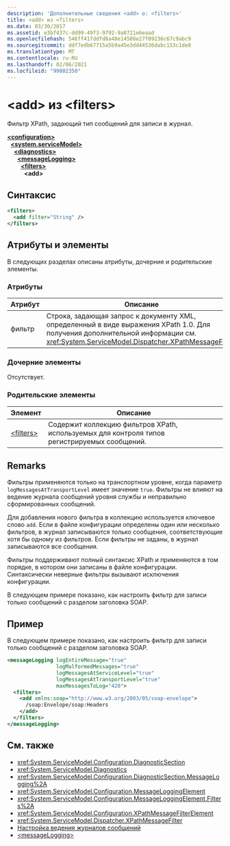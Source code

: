 ```yaml
---
description: 'Дополнительные сведения <add> о: <filters>'
title: <add> из <filters>
ms.date: 03/30/2017
ms.assetid: e3bf437c-dd99-49f3-9792-9a8721e6eaad
ms.openlocfilehash: 546ff41fddfd8a48e14508e27f09236c67c9abc9
ms.sourcegitcommit: ddf7edb67715a5b9a45e3dd44536dabc153c1de0
ms.translationtype: MT
ms.contentlocale: ru-RU
ms.lasthandoff: 02/06/2021
ms.locfileid: "99802350"
---
```

# <a name="add-of-filters"></a>\<add> из \<filters>

Фильтр XPath, задающий тип сообщений для записи в журнал.  
  
[**\<configuration>**](../configuration-element.md)\
&nbsp;&nbsp;[**\<system.serviceModel>**](system-servicemodel.md)\
&nbsp;&nbsp;&nbsp;&nbsp;[**\<diagnostics>**](diagnostics.md)\
&nbsp;&nbsp;&nbsp;&nbsp;&nbsp;&nbsp;[**\<messageLogging>**](messagelogging.md)\
&nbsp;&nbsp;&nbsp;&nbsp;&nbsp;&nbsp;&nbsp;&nbsp;[**\<filters>**](filters.md)\
&nbsp;&nbsp;&nbsp;&nbsp;&nbsp;&nbsp;&nbsp;&nbsp;&nbsp;&nbsp;**\<add>**  
  
## <a name="syntax"></a>Синтаксис  
  
```xml  
<filters>
  <add filter="String" />
</filters>
```  
  
## <a name="attributes-and-elements"></a>Атрибуты и элементы  

 В следующих разделах описаны атрибуты, дочерние и родительские элементы.  
  
### <a name="attributes"></a>Атрибуты  
  
|Атрибут|Описание|  
|---------------|-----------------|  
|фильтр|Строка, задающая запрос к документу XML, определенный в виде выражения XPath 1.0. Для получения дополнительной информации см. <xref:System.ServiceModel.Dispatcher.XPathMessageFilter>.|  
  
### <a name="child-elements"></a>Дочерние элементы  

 Отсутствует.  
  
### <a name="parent-elements"></a>Родительские элементы  
  
|Элемент|Описание|  
|-------------|-----------------|  
|[\<filters>](filters.md)|Содержит коллекцию фильтров XPath, используемых для контроля типов регистрируемых сообщений.|  
  
## <a name="remarks"></a>Remarks  

 Фильтры применяются только на транспортном уровне, когда параметр `logMessagesAtTransportLevel` имеет значение `true`. Фильтры не влияют на ведение журнала сообщений уровня службы и неправильно сформированных сообщений.  
  
 Для добавления нового фильтра в коллекцию используется ключевое слово `add`. Если в файле конфигурации определены один или несколько фильтров, в журнал записываются только сообщения, соответствующие хотя бы одному из фильтров. Если фильтры не заданы, в журнал записываются все сообщения.  
  
 Фильтры поддерживают полный синтаксис XPath и применяются в том порядке, в котором они записаны в файле конфигурации. Синтаксически неверные фильтры вызывают исключения конфигурации.  
  
 В следующем примере показано, как настроить фильтр для записи только сообщений с разделом заголовка SOAP.  
  
## <a name="example"></a>Пример  

 В следующем примере показано, как настроить фильтр для записи только сообщений с разделом заголовка SOAP.  
  
```xml  
<messageLogging logEntireMessage="true"
                logMalformedMessages="true"
                logMessagesAtServiceLevel="true"
                logMessagesAtTransportLevel="true"
                maxMessagesToLog="420">
  <filters>
    <add xmlns:soap="http://www.w3.org/2003/05/soap-envelope">
      /soap:Envelope/soap:Headers
    </add>
  </filters>
</messageLogging>
```  
  
## <a name="see-also"></a>См. также

- <xref:System.ServiceModel.Configuration.DiagnosticSection>
- <xref:System.ServiceModel.Diagnostics>
- <xref:System.ServiceModel.Configuration.DiagnosticSection.MessageLogging%2A>
- <xref:System.ServiceModel.Configuration.MessageLoggingElement>
- <xref:System.ServiceModel.Configuration.MessageLoggingElement.Filters%2A>
- <xref:System.ServiceModel.Configuration.XPathMessageFilterElement>
- <xref:System.ServiceModel.Dispatcher.XPathMessageFilter>
- [Настройка ведения журналов сообщений](../../../wcf/diagnostics/configuring-message-logging.md)
- [\<messageLogging>](messagelogging.md)
